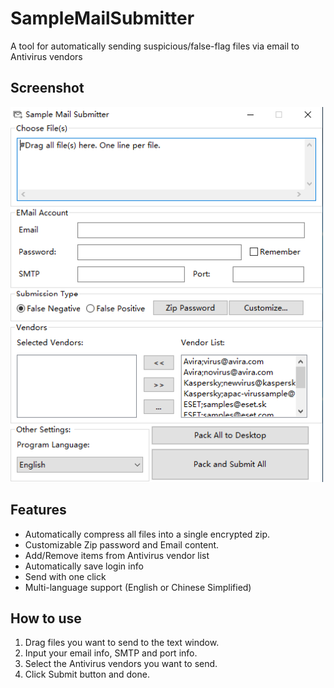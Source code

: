 # SampleMailSubmitter
A tool for automatically sending suspicious/false-flag files via email to Antivirus vendors
## Screenshot
<img src="https://github.com/JerryLinLinLin/SampleMailSubmitter/blob/master/screenshot/main_eng.png" width="500" height="600" />

## Features

 - Automatically compress all files into a single encrypted zip.
 - Customizable Zip password and Email content.
 - Add/Remove items from Antivirus vendor list
 - Automatically save login info 
 - Send with one click
 - Multi-language support (English or Chinese Simplified)

## How to use

 1. Drag files you want to send to the text window.
 2. Input your email info, SMTP and port info.
 3. Select the Antivirus vendors you want to send.
 4. Click Submit button and done.
